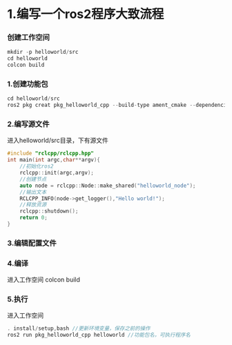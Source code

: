 # 1.编写一个ros2程序大致流程

### 创建工作空间

```c
mkdir -p helloworld/src
cd helloworld
colcon build
```



### 1.创建功能包

```c
cd helloworld/src
ros2 pkg creat pkg_helloworld_cpp --build-type ament_cmake --dependencies rclcpp --node-name helloworld//功能包名，包类型cmake or python,依赖库类型，可执行程序名
```

### 2.编写源文件

进入helloworld/src目录，下有源文件

```c
#include "rclcpp/rclcpp.hpp"
int main(int argc,char**argv){
    //初始化ros2
    rclcpp::init(argc,argv);
    //创建节点
    auto node = rclcpp::Node::make_shared("helloworld_node");
    //输出文本
    RCLCPP_INFO(node->get_logger(),"Hello world!");
    //释放资源
    rclcpp::shutdown();
    return 0;
}
```

### 3.编辑配置文件

### 4.编译

进入工作空间  colcon build

### 5.执行

进入工作空间

```c
. install/setup,bash //更新环境变量，保存之前的操作
ros2 run pkg_helloworld_cpp helloworld //功能包名，可执行程序名
```

